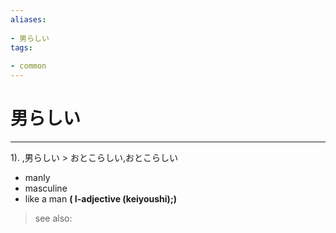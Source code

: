 ```yaml
---
aliases:
    
- 男らしい
tags:
    
- common
---
```


# 男らしい
---
1).
,男らしい > おとこらしい,おとこらしい

- manly
- masculine
- like a man
**( I-adjective (keiyoushi);)**
> see also: 
            